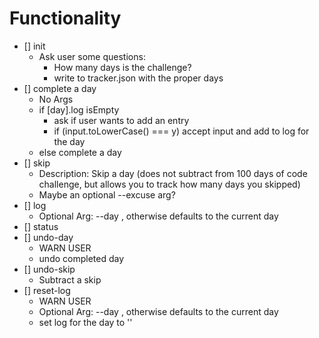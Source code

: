 # Functionality
- [] init
  - Ask user some questions:
    - How many days is the challenge?
    - write to tracker.json with the proper days
- [] complete a day
  - No Args
  - if [day].log isEmpty 
    - ask if user wants to add an entry
    - if (input.toLowerCase() === y) accept input and add to log for the day
  - else complete a day
- [] skip
  - Description: Skip a day (does not subtract from 100 days of code challenge, but allows you to track how many days you skipped) 
  - Maybe an optional --excuse arg?
- [] log
  - Optional Arg: --day <number>, otherwise defaults to the current day
- [] status
- [] undo-day
  - WARN USER
  - undo completed day
- [] undo-skip
  - Subtract a skip
- [] reset-log
  - WARN USER
  - Optional Arg: --day <number>, otherwise defaults to the current day 
  - set log for the day to ''
